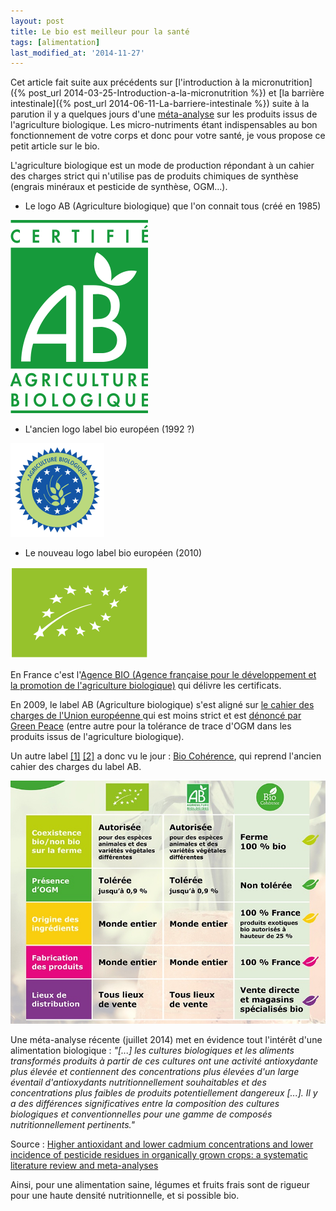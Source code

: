 ```yaml
---
layout: post
title: Le bio est meilleur pour la santé
tags: [alimentation]
last_modified_at: '2014-11-27'
---
```


Cet article fait suite aux précédents sur [l'introduction à la micronutrition]({% post_url 2014-03-25-Introduction-a-la-micronutrition %}) et [la barrière intestinale]({% post_url 2014-06-11-La-barriere-intestinale %}) suite à la parution il y a quelques jours d'une [méta-analyse](https://fr.wikipedia.org/wiki/M%C3%A9ta-analyse) sur les produits issus de l'agriculture biologique. Les micro-nutriments étant indispensables au bon fonctionnement de votre corps et donc pour votre santé, je vous propose ce petit article sur le bio.

L'agriculture biologique est un mode de production répondant à un cahier des charges strict qui n'utilise pas de produits chimiques de synthèse (engrais minéraux et pesticide de synthèse, OGM...).

- Le logo AB (Agriculture biologique) que l'on connait tous (créé en 1985)

![Logo AB](/assets/2014-07-18/Label-AB.png)

- L'ancien logo label bio européen (1992 ?)

![Ancien logo label bio européen](/assets/2014-07-18/Ancien-logo-label-bio-europeen.png)

- Le nouveau logo label bio européen (2010)

![Nouveau logo label bio européen](/assets/2014-07-18/Label-bio-europeen.png)

En France c'est l'[Agence BIO (Agence française pour le développement et la promotion de l'agriculture biologique)](http://www.agencebio.org/) qui délivre les certificats.

En 2009, le label AB (Agriculture biologique) s'est aligné sur [le cahier des charges de l'Union européenne ](https://fr.wikipedia.org/wiki/Label_bio_de_l%27Union_europ%C3%A9enne#Cahier_des_charges) qui est moins strict et est [dénoncé par Green Peace](http://www.greenpeace.org/belgium/fr/presse/communiques-presse/ogm-bio/) (entre autre pour la tolérance de trace d'OGM dans les produits issus de l'agriculture biologique).

Un autre label [[1]](http://www.60millions-mag.com/guides_d_achat/conseils_d_experts/a_quel_label_bio_se_fier/bio_coherence) [[2]](http://www.lexpress.fr/actualite/societe/environnement/bio-coherence-le-nouveau-label-qui-peut-tout-changer_883966.html) a donc vu le jour : [Bio Cohérence](http://www.biocoherence.fr/Qu_est-ce_que_c_est_/Bio_Coherence_qu_est-ce_que_c_est_), qui reprend l'ancien cahier des charges du label AB.

![Bio Cohérence](/assets/2014-07-18/Bio-Coherence.jpg)

Une méta-analyse récente (juillet 2014) met en évidence tout l'intérêt d'une alimentation biologique : _"[...] les cultures biologiques et les aliments transformés produits à partir de ces cultures ont une activité antioxydante plus élevée et contiennent des concentrations plus élevées d'un large éventail d'antioxydants nutritionnellement souhaitables et des concentrations plus faibles de produits potentiellement dangereux [...]. Il y a des différences significatives entre la composition des cultures biologiques et conventionnelles pour une gamme de composés nutritionnellement pertinents."_

Source : [Higher antioxidant and lower cadmium concentrations and lower incidence of pesticide residues in organically grown crops: a systematic literature review and meta-analyses](http://www.ncbi.nlm.nih.gov/pmc/articles/PMC4141693/)

Ainsi, pour une alimentation saine, légumes et fruits frais sont de rigueur pour une haute densité nutritionnelle, et si possible bio.
